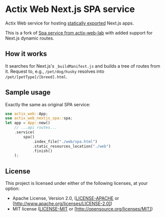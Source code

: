 # Actix Web Next.js SPA service

Actix Web service for hosting [statically exported](https://nextjs.org/docs/app/building-your-application/deploying/static-exports) Next.js apps.

This is a fork of [Spa service from actix-web-lab](https://docs.rs/actix-web-lab/0.19.1/actix_web_lab/web/fn.spa.html) with added support for Next.js dynamic routes.

## How it works

It searches for Next.js's `_buildManifest.js` and builds a tree of routes from it. Request to, e.g., `/pet/dog/husky` resolves into `/pet/[petType]/[breed].html`.

## Sample usage

Exactly the same as original SPA service:

```rust
use actix_web::App;
use actix_web_nextjs_spa::spa;
let app = App::new()
    // ...api routes...
    .service(
        spa()
            .index_file("./web/spa.html")
            .static_resources_location("./web")
            .finish()
    );
```

## License

This project is licensed under either of the following licenses, at your option:

- Apache License, Version 2.0, ([LICENSE-APACHE](LICENSE-APACHE) or [http://www.apache.org/licenses/LICENSE-2.0])
- MIT license ([LICENSE-MIT](LICENSE-MIT) or [http://opensource.org/licenses/MIT])
